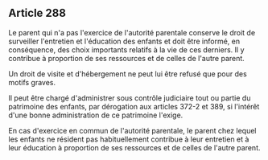Article 288
----
Le parent qui n'a pas l'exercice de l'autorité parentale conserve le droit de
surveiller l'entretien et l'éducation des enfants et doit être informé, en
conséquence, des choix importants relatifs à la vie de ces derniers. Il y
contribue à proportion de ses ressources et de celles de l'autre parent.

Un droit de visite et d'hébergement ne peut lui être refusé que pour des motifs
graves.

Il peut être chargé d'administrer sous contrôle judiciaire tout ou partie du
patrimoine des enfants, par dérogation aux articles 372-2 et 389, si l'intérêt
d'une bonne administration de ce patrimoine l'exige.

En cas d'exercice en commun de l'autorité parentale, le parent chez lequel les
enfants ne résident pas habituellement contribue à leur entretien et à leur
éducation à proportion de ses ressources et de celles de l'autre parent.

